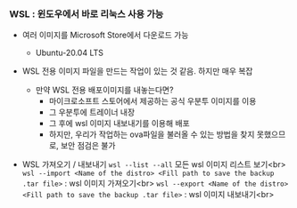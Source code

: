 ### WSL : 윈도우에서 바로 리눅스 사용 가능
- 여러 이미지를 Microsoft Store에서 다운로드 가능
  - Ubuntu-20.04 LTS
- WSL 전용 이미지 파일을 만드는 작업이 있는 것 같음. 하지만 매우 복잡
  - 만약 WSL 전용 배포이미지를 내놓는다면?
    - 마이크로소프트 스토어에서 제공하는 공식 우분투 이미지를 이용
    - 그 우분투에 트레이너 내장
    - 그 후에 wsl 이미지 내보내기를 이용해 배포
    - 하지만, 우리가 작업하는 ova파일을 불러올 수 있는 방법을 찾지 못했으므로, 보안 점검은 불가

- WSL 가져오기 / 내보내기
```wsl --list --all``` 모든 wsl 이미지 리스트 보기<br\>
```wsl --import <Name of the distro> <Fill path to save the backup .tar file>``` : wsl 이미지 가져오기<br\>
```wsl --export <Name of the distro> <Fill path to save the backup .tar file>``` : wsl 이미지 내보내기<br\>
